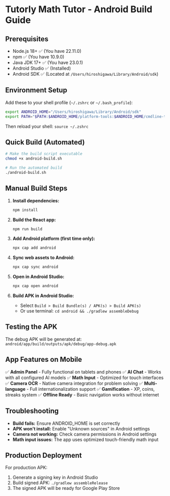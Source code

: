 # Tutorly Math Tutor - Android Build Guide

## Prerequisites
- Node.js 18+ ✅ (You have 22.11.0)
- npm ✅ (You have 10.9.0)
- Java JDK 17+ ✅ (You have 23.0.1)
- Android Studio ✅ (Installed)
- Android SDK ✅ (Located at `/Users/hiroshigawa/Library/Android/sdk`)

## Environment Setup

Add these to your shell profile (`~/.zshrc` or `~/.bash_profile`):

```bash
export ANDROID_HOME="/Users/hiroshigawa/Library/Android/sdk"
export PATH="$PATH:$ANDROID_HOME/platform-tools:$ANDROID_HOME/cmdline-tools/latest/bin"
```

Then reload your shell: `source ~/.zshrc`

## Quick Build (Automated)

```bash
# Make the build script executable
chmod +x android-build.sh

# Run the automated build
./android-build.sh
```

## Manual Build Steps

1. **Install dependencies:**
   ```bash
   npm install
   ```

2. **Build the React app:**
   ```bash
   npm run build
   ```

3. **Add Android platform (first time only):**
   ```bash
   npx cap add android
   ```

4. **Sync web assets to Android:**
   ```bash
   npx cap sync android
   ```

5. **Open in Android Studio:**
   ```bash
   npx cap open android
   ```

6. **Build APK in Android Studio:**
   - Select `Build > Build Bundle(s) / APK(s) > Build APK(s)`
   - Or use terminal: `cd android && ./gradlew assembleDebug`

## Testing the APK

The debug APK will be generated at:
`android/app/build/outputs/apk/debug/app-debug.apk`

## App Features on Mobile

✅ **Admin Panel** - Fully functional on tablets and phones
✅ **AI Chat** - Works with all configured AI models
✅ **Math Input** - Optimized for touch interfaces
✅ **Camera OCR** - Native camera integration for problem solving
✅ **Multi-language** - Full internationalization support
✅ **Gamification** - XP, coins, streaks system
✅ **Offline Ready** - Basic navigation works without internet

## Troubleshooting

- **Build fails:** Ensure ANDROID_HOME is set correctly
- **APK won't install:** Enable "Unknown sources" in Android settings
- **Camera not working:** Check camera permissions in Android settings
- **Math input issues:** The app uses optimized touch-friendly math input

## Production Deployment

For production APK:
1. Generate a signing key in Android Studio
2. Build signed APK: `./gradlew assembleRelease`
3. The signed APK will be ready for Google Play Store
